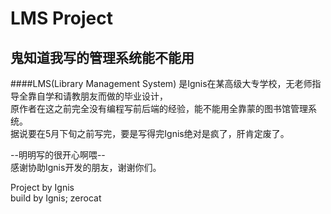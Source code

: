 LMS Project
====
鬼知道我写的管理系统能不能用
----
####LMS(Library Management System)
是Ignis在某高级大专学校，无老师指导全靠自学和请教朋友而做的毕业设计，<br>
原作者在这之前完全没有编程写前后端的经验，能不能用全靠蒙的图书馆管理系统。<br>
据说要在5月下旬之前写完，要是写得完Ignis绝对是疯了，肝肯定废了。<br>

--明明写的很开心啊喂--<br>
感谢协助Ignis开发的朋友，谢谢你们。<br>

Project by Ignis<br>
build by Ignis; zerocat<br>
